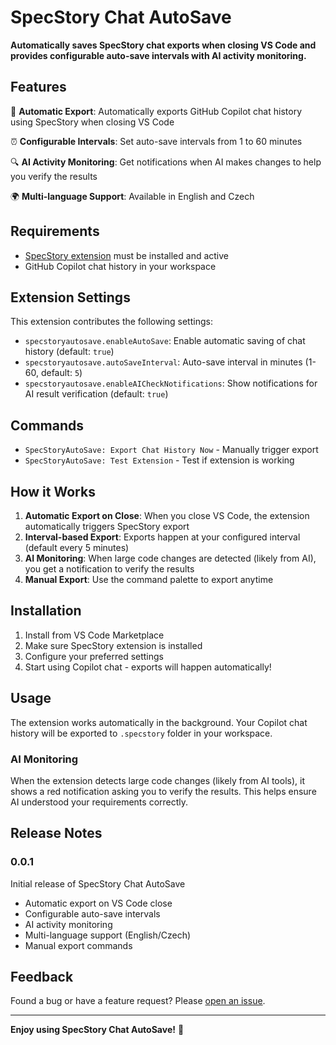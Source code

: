 # SpecStory Chat AutoSave

**Automatically saves SpecStory chat exports when closing VS Code and provides configurable auto-save intervals with AI activity monitoring.**

## Features

🚀 **Automatic Export**: Automatically exports GitHub Copilot chat history using SpecStory when closing VS Code

⏰ **Configurable Intervals**: Set auto-save intervals from 1 to 60 minutes

🔍 **AI Activity Monitoring**: Get notifications when AI makes changes to help you verify the results

🌍 **Multi-language Support**: Available in English and Czech

## Requirements

- [SpecStory extension](https://marketplace.visualstudio.com/items?itemName=SpecStory.specstory) must be installed and active
- GitHub Copilot chat history in your workspace

## Extension Settings

This extension contributes the following settings:

* `specstoryautosave.enableAutoSave`: Enable automatic saving of chat history (default: `true`)
* `specstoryautosave.autoSaveInterval`: Auto-save interval in minutes (1-60, default: `5`)
* `specstoryautosave.enableAICheckNotifications`: Show notifications for AI result verification (default: `true`)

## Commands

* `SpecStoryAutoSave: Export Chat History Now` - Manually trigger export
* `SpecStoryAutoSave: Test Extension` - Test if extension is working

## How it Works

1. **Automatic Export on Close**: When you close VS Code, the extension automatically triggers SpecStory export
2. **Interval-based Export**: Exports happen at your configured interval (default every 5 minutes)  
3. **AI Monitoring**: When large code changes are detected (likely from AI), you get a notification to verify the results
4. **Manual Export**: Use the command palette to export anytime

## Installation

1. Install from VS Code Marketplace
2. Make sure SpecStory extension is installed
3. Configure your preferred settings
4. Start using Copilot chat - exports will happen automatically!

## Usage

The extension works automatically in the background. Your Copilot chat history will be exported to `.specstory` folder in your workspace.

### AI Monitoring

When the extension detects large code changes (likely from AI tools), it shows a red notification asking you to verify the results. This helps ensure AI understood your requirements correctly.

## Release Notes

### 0.0.1

Initial release of SpecStory Chat AutoSave

- Automatic export on VS Code close
- Configurable auto-save intervals  
- AI activity monitoring
- Multi-language support (English/Czech)
- Manual export commands

## Feedback

Found a bug or have a feature request? Please [open an issue](https://github.com/your-username/specstory-autosave/issues).

---

**Enjoy using SpecStory Chat AutoSave!** 🎉
